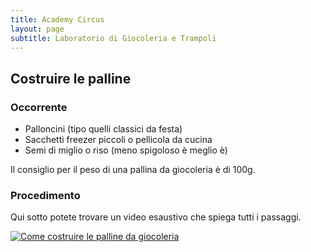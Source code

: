 ```yaml
---
title: Academy Circus
layout: page
subtitle: Laboratorio di Giocoleria e Trampoli
---
```


## Costruire le palline

### Occorrente

- Palloncini (tipo quelli classici da festa)
- Sacchetti freezer piccoli o pellicola da cucina
- Semi di miglio o riso (meno spigoloso è meglio è)

Il consiglio per il peso di una pallina da giocoleria è di 100g.

### Procedimento

Qui sotto potete trovare un video esaustivo che spiega tutti i passaggi.

[![Come costruire le palline da giocoleria](/uploads/tutorial-palline.png)](https://www.youtube.com/watch?v=54uFbAGv4dU)